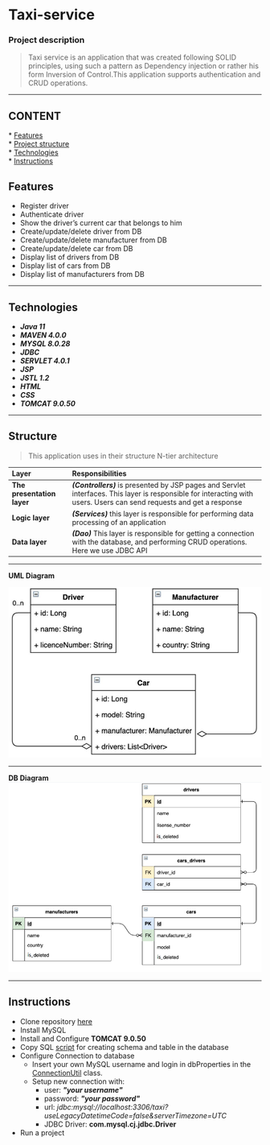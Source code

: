 # Taxi-service
### Project description
> Taxi service is an application that was created following SOLID principles, using such a pattern 
> as Dependency injection or rather his form Inversion of Control.This application supports 
> authentication and CRUD operations.
------------
## CONTENT
<p>
* <a href="#features">Features</a><br>
* <a href="#project_structure">Project structure</a><br>
* <a href="#technologies">Technologies</a><br>
* <a href="#instructions">Instructions</a><br>
</p>


## Features
* Register driver
* Authenticate driver
* Show the driver’s current car that belongs to him
* Create/update/delete driver from DB
* Create/update/delete manufacturer from DB
* Create/update/delete car from DB
* Display list of drivers from DB
* Display list of cars from DB
* Display list of manufacturers from DB
---------

## Technologies
* ***Java 11***
* ***MAVEN 4.0.0***
* ***MYSQL 8.0.28***
* ***JDBC***
* ***SERVLET 4.0.1***
* ***JSP***
* ***JSTL 1.2***
* ***HTML***
* ***CSS***
* ***TOMCAT 9.0.50***
--------
## Structure
>This application uses in their structure N-tier architecture

| Layer                      | Responsibilities                                                                                                                                                        |
|:---------------------------|:------------------------------------------------------------------------------------------------------------------------------------------------------------------------|
| **The presentation layer** | ***(Controllers)*** is presented by JSP pages and Servlet interfaces. This layer is responsible for interacting with users. Users can send requests and get a response  |
| **Logic layer**            | ***(Services)*** this layer is responsible for performing data processing of an application                                                                             |
| **Data layer**             | ***(Dao)*** This layer is responsible for getting a connection with the database, and performing CRUD operations. Here we use JDBC API                                  |

----------------------
**UML Diagram**

![uml diagram](img/umlDiagram.png)

--------

**DB Diagram**
![db diagram](img/dbDiagram.png)

------------
## Instructions
* Clone repository [here](https://github.com/Nikitos787/my-taxi-service.git)
* Install MySQL
* Install and Configure **TOMCAT 9.0.50**
* Copy SQL [script](src/main/resources/init_db.sql) for creating schema and table in the database
* Configure Connection to database
  * Insert your own MySQL username and login in dbProperties in the [ConnectionUtil](src/main/java/taxi/util/ConnectionUtil.java) class.
  * Setup new connection with:
    * user: ***"your username"***
    * password: ***"your password"***
    * url: *jdbc:mysql://localhost:3306/taxi?useLegacyDatetimeCode=false&serverTimezone=UTC*
    * JDBC Driver: **com.mysql.cj.jdbc.Driver**
* Run a project
